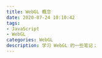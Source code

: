 ```yaml
---
title: WebGL 概念
date: 2020-07-24 10:10:42
tags: 
- JavaScript
- WebGL
categories: WebGL
description: 学习 WebGL 的一些笔记；
---
```

